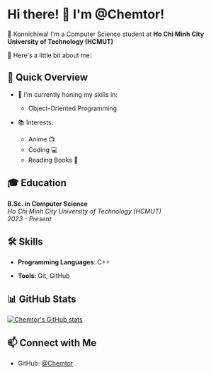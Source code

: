 # Hi there! 👋 I'm @Chemtor!

🌸 Konnichiwa! I'm a Computer Science student at **Ho Chi Minh City University of Technology (HCMUT)**

🌟 Here's a little bit about me:

## 🚀 Quick Overview

- 🌱 I’m currently honing my skills in:
  - Object-Oriented Programming

- 📚 Interests:
  - Anime 📺
  - Coding 💻
  - Reading Books 📖

## 🎓 Education

**B.Sc. in Computer Science**  
*Ho Chi Minh City University of Technology (HCMUT)*  
*2023 - Present*

## 🛠️ Skills

- **Programming Languages**: C++
<!-- - **Web Development**: HTML, CSS, JavaScript -->
- **Tools**: Git, GitHub

## 📊 GitHub Stats

[![Chemtor's GitHub stats](https://github-readme-stats.vercel.app/api?username=Chemtor&show_icons=true&theme=react&count_private=true&include_all_commits=true&hide_border=true&border_radius=10&bg_color=0D1117&text_color=FFFFFF&icon_color=58A6FF&title_color=58A6FF)](https://github.com/Chemtor)

## 📫 Connect with Me

- GitHub: [@Chemtor](https://github.com/Chemtor)







<!---
Chemtor/Chemtor is a ✨ special ✨ repository because its `README.md` (this file) appears on your GitHub profile.
You can click the Preview link to take a look at your changes.
--->

